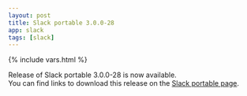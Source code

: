 ```yaml
---
layout: post
title: Slack portable 3.0.0-28
app: slack
tags: [slack]
---
```

{% include vars.html %}

Release of Slack portable 3.0.0-28 is now available.<br />
You can find links to download this release on the [Slack portable page](/app/slack-portable).